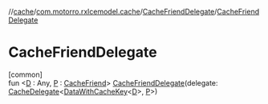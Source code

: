 //[cache](../../../index.md)/[com.motorro.rxlcemodel.cache](../index.md)/[CacheFriendDelegate](index.md)/[CacheFriendDelegate](-cache-friend-delegate.md)

# CacheFriendDelegate

[common]\
fun &lt;[D](index.md) : Any, [P](index.md) : [CacheFriend](../-cache-friend/index.md)&gt; [CacheFriendDelegate](-cache-friend-delegate.md)(delegate: [CacheDelegate](../-cache-delegate/index.md)&lt;[DataWithCacheKey](../-data-with-cache-key/index.md)&lt;[D](index.md)&gt;, [P](index.md)&gt;)
